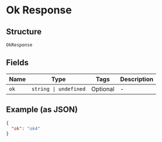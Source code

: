 
# Ok Response

## Structure

`OkResponse`

## Fields

| Name | Type | Tags | Description |
|  --- | --- | --- | --- |
| `ok` | `string \| undefined` | Optional | - |

## Example (as JSON)

```json
{
  "ok": "ok4"
}
```

